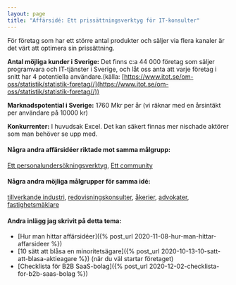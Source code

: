 ```yaml
---
layout: page
title: "Affärsidé: Ett prissättningsverktyg för IT-konsulter"
---
```

För företag som har ett större antal produkter och säljer via flera kanaler är det värt att optimera sin prissättning.

**Antal möjliga kunder i Sverige:** Det finns c:a 44 000 företag som säljer programvara och IT-tjänster i Sverige, och låt oss anta att varje företag i snitt har 4 potentiella användare.(källa: [https://www.itot.se/om-oss/statistik/statistik-foretag//](https://www.itot.se/om-oss/statistik/statistik-foretag//))

**Marknadspotential i Sverige:** 1760 Mkr per år (vi räknar med en årsintäkt per användare på 10000 kr)

**Konkurrenter:** I huvudsak Excel. Det kan säkert finnas mer nischade aktörer som man behöver se upp med.

#### Några andra affärsidéer riktade mot samma målgrupp:
[Ett personalundersökningsverktyg](/affarsideer/ett-personalundersokningsverktyg-for-it-konsulter/), [Ett community](/affarsideer/ett-community-for-it-konsulter/)


#### Några andra möjliga målgrupper för samma idé:
[tillverkande industri](/affarsideer/ett-prissattningsverktyg-for-tillverkande-industri/), [redovisningskonsulter](/affarsideer/ett-prissattningsverktyg-for-redovisningskonsulter/), [åkerier](/affarsideer/ett-prissattningsverktyg-for-akerier/), [advokater](/affarsideer/ett-prissattningsverktyg-for-advokater/), [fastighetsmäklare](/affarsideer/ett-prissattningsverktyg-for-fastighetsmaklare/)

#### Andra inlägg jag skrivit på detta tema:
- [Hur man hittar affärsidéer]({% post_url 2020-11-08-hur-man-hittar-affarsideer %})
- [10 sätt att blåsa en minoritetsägare]({% post_url 2020-10-13-10-satt-att-blasa-aktieagare %}) (när du väl startar företaget)
- [Checklista för B2B SaaS-bolag]({% post_url 2020-12-02-checklista-for-b2b-saas-bolag %})


